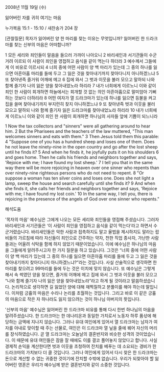 2008년 11월 19일 (수)

잃어버린 자를 귀히 여기는 마음



누가복음 15:1 - 15:10 / 새찬송가 204 장


[관찰질문]
목자가 잃어버린 양 한 마리를 찾는 이유는 무엇입니까? 
잃어버린 한 드라크마를 찾는 신부의 마음은 어떠합니까?  

1 모든 세리와 죄인들이 말씀을 들으러 가까이 나아오니 
2 바리새인과 서기관들이 수군거려 이르되 이 사람이 죄인을 영접하고 음식을 같이 먹는다 하더라 
3 예수께서 그들에게 이 비유로 이르시되 
4 너희 중에 어떤 사람이 양 백 마리가 있는데 그 중의 하나를 잃으면 아흔아홉 마리를 들에 두고 그 잃은 것을 찾아내기까지 찾아다니지 아니하겠느냐 
5 또 찾아낸즉 즐거워 어깨에 메고 
6 집에 와서 그 벗과 이웃을 불러 모으고 말하되 나와 함께 즐기자 나의 잃은 양을 찾아내었노라 하리라 
7 내가 너희에게 이르노니 이와 같이 죄인 한 사람이 회개하면 하늘에서는 회개할 것 없는 의인 아흔아홉으로 말미암아 기뻐하는 것보다 더하리라 
8 어떤 여자가 열 드라크마가 있는데 하나를 잃으면 등불을 켜고 집을 쓸며 찾아내기까지 부지런히 찾지 아니하겠느냐 
9 또 찾아낸즉 벗과 이웃을 불러 모으고 말하되 나와 함께 즐기자 잃은 드라크마를 찾아내었노라 하리라 
10 내가 너희에게 이르노니 이와 같이 죄인 한 사람이 회개하면 하나님의 사자들 앞에 기쁨이 되느니라 

1 Now the tax collectors and "sinners" were all gathering around to hear him. 
2 But the Pharisees and the teachers of the law muttered, "This man welcomes sinners and eats with them." 
3 Then Jesus told them this parable: 
4 "Suppose one of you has a hundred sheep and loses one of them. Does he not leave the ninety-nine in the open country and go after the lost sheep until he finds it? 
5 And when he finds it, he joyfully puts it on his shoulders 
6 and goes home. Then he calls his friends and neighbors together and says, 'Rejoice with me; I have found my lost sheep.' 
7 I tell you that in the same way there will be more rejoicing in heaven over one sinner who repents than over ninety-nine righteous persons who do not need to repent. 
8 "Or suppose a woman has ten silver coins and loses one. Does she not light a lamp, sweep the house and search carefully until she finds it? 
9 And when she finds it, she calls her friends and neighbors together and says, 'Rejoice with me; I have found my lost coin.' 
10 In the same way, I tell you, there is rejoicing in the presence of the angels of God over one sinner who repents."

해석도움





'목자의 마음'
 예수님은 그에게 나오는 모든 세리와 죄인들을 영접해 주셨습니다. 그러자 바리새인과 서기관들은 ‘이 사람이 죄인을 영접하고 음식을 같이 먹는다’라고 하면서 수군거렸습니다. 바리새인들은 악한 사람과 접촉하지도 말고 율법을 제시하지도 말라는 랍비들의 가르침에 따라 자신들이 죄인으로 간주하는 약자, 천한 직업 종사자, 가난한 사람들과는 어울려 식탁을 함께 하지 않았기 때문이었습니다. 이에 예수님은 하나님의 마음을 그들에게 알려주시고자 한 가지 질문을 하고 있습니다. 그것은 “너희 중에 어떤 사람이 양 백 마리가 있는데 그 중의 하나를 잃으면 아흔아홉 마리를 들에 두고 그 잃은 것을 찾아내기까지 찾아다니지 아니하겠느냐?”라는 것입니다. 사실 산술적으로 생각하면 한 마리를 찾으려고 99마리를 들에 두는 것은 이치에 맞지 않습니다. 또 예수님은 그렇게 해서 속 썩였던 양을 찾으면, 즐거워 어깨에 메고 집에 와서 그 벗과 이웃을 불러 모으고 “나와 함께 즐기자 나의 잃은 양을 찾아내었노라”라고 하게 될 것이라고 말씀하셨습니다. 논리적으로 생각하면 길 잃었던 양에 대해 채찍질하고 분풀이를 해야 하는데 말입니다. 이처럼 긍휼의 마음은 수리나 논리를 초월하는 것입니다. 그리고 바로 이 같은 긍휼의 마음으로 작은 자 하나라도 잃지 않으려는 것이 하나님 아버지의 뜻입니다.  

'신부의 마음'
 예수님은 잃어버린 한 드라크마 비유를 통해 다시 한번 하나님의 마음을 알려주셨습니다. 한 드라크마는 한 데나리온과 동일한 가치로서 노동자 하루 품삯에 해당하는 금액에 지나지 않습니다. 그러나 유대 여인에게 있어서 열 드라크마는 남자가 여자를 아내로 맞이할 때 주는 선물로, 여인은 이 드라크마 열 닢을 줄에 꿰어 자신의 머리를 장식하였습니다. 곧 열 드라크마는 오늘날의 결혼반지와 비슷한 성격의 것이었습니다. 이 때문에 유대 여인들은 잠을 잘 때에도 이를 결코 풀어놓지 않았다고 합니다. 사실 경제적 손익을 계산한다면 벗과 이웃을 초청하여 잔치를 베푸는 데 소요되는 경비가 한 드라크마의 가치보다 더 클 것입니다. 그러나 여인에게 있어서 다시 찾은 한 드라크마는 돈으로 계산할 수 없는 귀중한 것이기에 잔치할 수밖에 없습니다. 우리가 되찾아야 할 잃어버린 영혼은 우리가 예수님께 받은 결혼반지와 같이 소중한 것입니다.